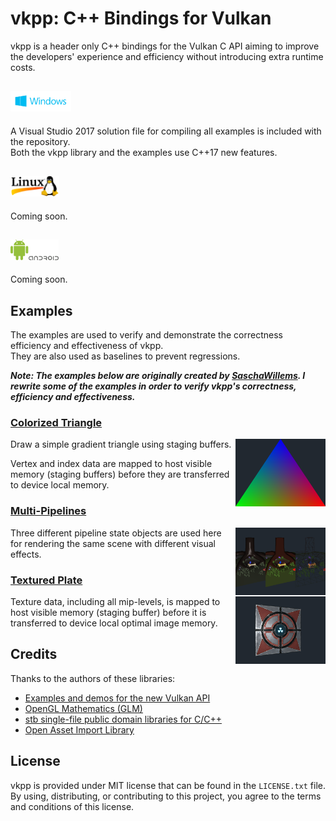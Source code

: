 # vkpp: C++ Bindings for Vulkan
vkpp is a header only C++ bindings for the Vulkan C API aiming to improve
the developers' experience and efficiency without introducing extra
runtime costs.

## <img src="./Images/WindowsLogo.png" alt="" height=33px>
A Visual Studio 2017 solution file for compiling all examples is included with the repository.<br/>
Both the vkpp library and the examples use C++17 new features.

## <img src="./Images/LinuxLogo.png" alt="" height=33px>
Coming soon.

## <img src="./Images/AndroidLogo.png" alt="" height=33px>
Coming soon.

## Examples
The examples are used to verify and demonstrate the correctness efficiency and effectiveness of vkpp.<br/>
They are also used as baselines to prevent regressions.<br/>

***Note: The examples below are originally created by [SaschaWillems](https://github.com/SaschaWillems/Vulkan). I rewrite some of the examples in order to verify vkpp's correctness, efficiency and effectiveness.***

### [Colorized Triangle](Sample/ColorizedTriangle/)
<img src="./Sample/ColorizedTriangle/ColorizedTriangle.png" height="108px" align="right">

Draw a simple gradient triangle using staging buffers.

Vertex and index data are mapped to host visible memory (staging buffers) before they are transferred to device local memory.

### [Multi-Pipelines](Sample/MultiPipelines/)
<img src="./Sample/MultiPipelines/MultiPipelines.png" height="108px" align="right">

Three different pipeline state objects are used here for rendering the same scene with different visual effects.

### [Textured Plate](Sample/TexturedPlate/)
<img src="./Sample/TexturedPlate/TexturedPlate.png" height="108px" align="right">

Texture data, including all mip-levels, is mapped to host visible memory (staging buffer) before it is transferred to device local optimal image memory.

## Credits
Thanks to the authors of these libraries:
 - [Examples and demos for the new Vulkan API](https://github.com/SaschaWillems/Vulkan)
 - [OpenGL Mathematics (GLM)](https://github.com/g-truc/glm)
 - [stb single-file public domain libraries for C/C++](https://github.com/nothings/stb)
 - [Open Asset Import Library](https://github.com/assimp/assimp)

## License
vkpp is provided under MIT license that can be found in the ``LICENSE.txt``
file. By using, distributing, or contributing to this project,
you agree to the terms and conditions of this license.
